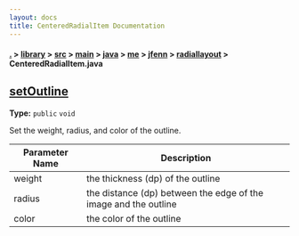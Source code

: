 ```yaml
---
layout: docs
title: CenteredRadialItem Documentation
---
```

#### [.](./../../../../../../../index) > [library](./../../../../../../index) > [src](./../../../../../index) > [main](./../../../../index) > [java](./../../../index) > [me](./../../index) > [jfenn](./../index) > [radiallayout](./index) > **CenteredRadialItem.java**

## [setOutline](https://github.com/TheAndroidMaster/RadialLayout/blob/master/library/src/main/java/me/jfenn/radiallayout/CenteredRadialItem.java#L37)

**Type:** `public` `void`

Set the weight, radius, and color of the outline. 





|Parameter Name|Description|
|-----|-----|
|weight|the thickness (dp) of the outline|
|radius|the distance (dp) between the edge of the image and the outline|
|color|the color of the outline  |








